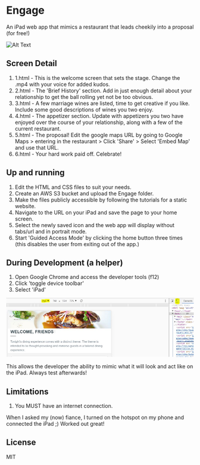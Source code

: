 # Engage
An iPad web app that mimics a restaurant that leads cheekily into a proposal (for free!)

![Alt Text](https://raw.githubusercontent.com/balexbyrd/Engage/master/Engage.gif)

## Screen Detail

1. 1.html - This is the welcome screen that sets the stage. Change the .mp4 with your voice for added kudos.
2. 2.html - The 'Brief History' section. Add in just enough detail about your relationship to get the ball rolling yet not be too obvious.
3. 3.html - A few marriage wines are listed, time to get creative if you like. Include some good descriptions of wines you two enjoy.
4. 4.html - The appetizer section. Update with appetizers you two have enjoyed over the course of your relationship, along with a few of the current restaurant.
5. 5.html - The proposal! Edit the google maps URL by going to Google Maps > entering in the restaurant > Click 'Share' > Select 'Embed Map' and use that URL.
6. 6.html - Your hard work paid off. Celebrate!

## Up and running

1. Edit the HTML and CSS files to suit your needs.
2. Create an AWS S3 bucket and upload the Engage folder.
3. Make the files publicly accessible by following the tutorials for a static website.
4. Navigate to the URL on your iPad and save the page to your home screen.
5. Select the newly saved icon and the web app will display without tabs/url and in portrait mode.
6. Start 'Guided Access Mode' by clicking the home button three times (this disables the user from exiting out of the app.)
	
## During Development (a helper)

1. Open Google Chrome and access the developer tools (f12)
2. Click 'toggle device toolbar'
3. Select 'iPad'

![Screenshot](https://raw.githubusercontent.com/balexbyrd/img/master/Engage.jpg)

This allows the developer the ability to mimic what it will look and act like on the iPad. Always test afterwards!

## Limitations

1. You MUST have an internet connection.

When I asked my (now) fiance, I turned on the hotspot on my phone and connected the iPad ;) Worked out great!

## License

MIT